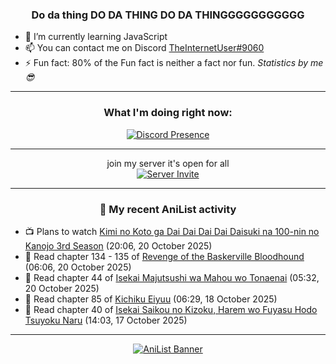<div align="center">

### Do da thing DO DA THING DO DA THINGGGGGGGGGGG
</div>

- 🌱 I’m currently learning JavaScript
- 📫 You can contact me on Discord [TheInternetUser#9060](https://discord.com/users/534117072796385300)
- ⚡ Fun fact: 80% of the Fun fact is neither a fact nor fun. _Statistics by me 😎_
<hr>

<div align="center">

### What I'm doing right now:
[![Discord Presence](https://lanyard.cnrad.dev/api/534117072796385300)](https://discord.com/users/534117072796385300)
<hr>

join my server it's open for all <br>
[![Server Invite](https://invidget.switchblade.xyz/bfYgVHxrSs)](https://discord.gg/bfYgVHxrSs)

<hr>
  
### 🌸 My recent AniList activity

</div>

<!-- ANILIST_ACTIVITY:start -->

-   📺 Plans to watch [Kimi no Koto ga Dai Dai Dai Dai Daisuki na 100-nin no Kanojo 3rd Season](https://anilist.co/anime/200637) (20:06, 20 October 2025)
-   📖 Read chapter 134 - 135 of [Revenge of the Baskerville Bloodhound](https://anilist.co/manga/163824) (06:06, 20 October 2025)
-   📖 Read chapter 44 of [Isekai Majutsushi wa Mahou wo Tonaenai](https://anilist.co/manga/119973) (05:32, 20 October 2025)
-   📖 Read chapter 85 of [Kichiku Eiyuu](https://anilist.co/manga/139415) (06:29, 18 October 2025)
-   📖 Read chapter 40 of [Isekai Saikou no Kizoku, Harem wo Fuyasu Hodo Tsuyoku Naru](https://anilist.co/manga/149342) (14:03, 17 October 2025)

<!-- ANILIST_ACTIVITY:end -->
<hr>

<div align="center">

[![AniList Banner](https://img.anili.st/User/929966)](https://anilist.co/user/TheInternetUser)

<!-- ![Profile views](https://gpvc.arturio.dev/TheInternetUse7) Since 2023-01-09 -->
<br>


</div>
